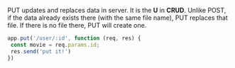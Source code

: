 <!--title={A Closer Look at PUT}-->

PUT updates and replaces data in server. It is the **U** in **CRUD**. Unlike POST, if the data already exists there (with the same file name), PUT replaces that file. If there is no file there, PUT will create one.

```javascript
app.put('/user/:id', function (req, res) { 
 const movie = req.params.id;
 res.send('put it!')
})
```

